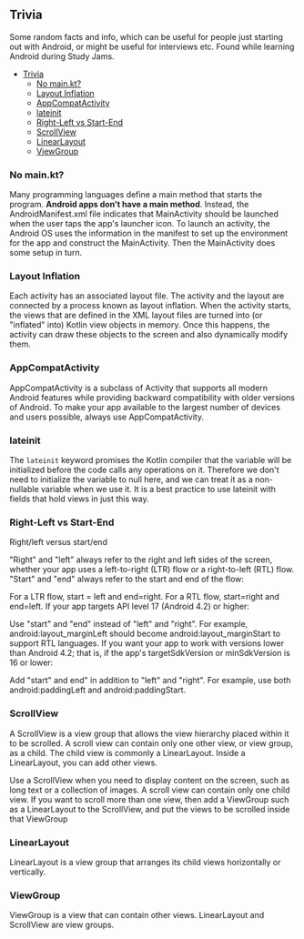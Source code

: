 ## Trivia

Some random facts and info, which can be useful for people just starting out with Android, or might be useful for interviews etc. Found while learning Android during Study Jams.

- [Trivia](#trivia)
  - [No main.kt?](#no-mainkt)
  - [Layout Inflation](#layout-inflation)
  - [AppCompatActivity](#appcompatactivity)
  - [lateinit](#lateinit)
  - [Right-Left vs Start-End](#right-left-vs-start-end)
  - [ScrollView](#scrollview)
  - [LinearLayout](#linearlayout)
  - [ViewGroup](#viewgroup)

### No main.kt?

Many programming languages define a main method that starts the program. **Android apps don't have a main method**. Instead, the AndroidManifest.xml file indicates that MainActivity should be launched when the user taps the app's launcher icon. To launch an activity, the Android OS uses the information in the manifest to set up the environment for the app and construct the MainActivity. Then the MainActivity does some setup in turn.

### Layout Inflation

Each activity has an associated layout file. The activity and the layout are connected by a process known as layout inflation. When the activity starts, the views that are defined in the XML layout files are turned into (or "inflated" into) Kotlin view objects in memory. Once this happens, the activity can draw these objects to the screen and also dynamically modify them.

### AppCompatActivity

AppCompatActivity is a subclass of Activity that supports all modern Android features while providing backward compatibility with older versions of Android. To make your app available to the largest number of devices and users possible, always use AppCompatActivity.

### lateinit

The `lateinit` keyword promises the Kotlin compiler that the variable will be initialized before the code calls any operations on it. Therefore we don't need to initialize the variable to null here, and we can treat it as a non-nullable variable when we use it. It is a best practice to use lateinit with fields that hold views in just this way.

### Right-Left vs Start-End
Right/left versus start/end

"Right" and "left" always refer to the right and left sides of the screen, whether your app uses a left-to-right (LTR) flow or a right-to-left (RTL) flow. "Start" and "end" always refer to the start and end of the flow:

For a LTR flow, start = left and end=right.
For a RTL flow, start=right and end=left.
If your app targets API level 17 (Android 4.2) or higher:

Use "start" and "end" instead of "left" and "right".
For example, android:layout_marginLeft should become android:layout_marginStart to support RTL languages.
If you want your app to work with versions lower than Android 4.2; that is, if the app's targetSdkVersion or minSdkVersion is 16 or lower:

Add "start" and end" in addition to "left" and "right".
For example, use both android:paddingLeft and android:paddingStart.

### ScrollView
A ScrollView is a view group that allows the view hierarchy placed within it to be scrolled. A scroll view can contain only one other view, or view group, as a child. The child view is commonly a LinearLayout. Inside a LinearLayout, you can add other views.

Use a ScrollView when you need to display content on the screen, such as long text or a collection of images. A scroll view can contain only one child view. If you want to scroll more than one view, then add a ViewGroup such as a LinearLayout to the ScrollView, and put the views to be scrolled inside that ViewGroup

### LinearLayout
LinearLayout is a view group that arranges its child views horizontally or vertically.

### ViewGroup
ViewGroup is a view that can contain other views. LinearLayout and ScrollView are view groups.

